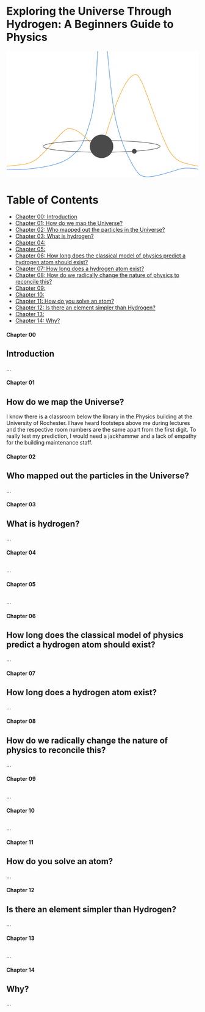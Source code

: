 # Exploring the Universe Through Hydrogen: A Beginners Guide to Physics
![Hydrogen Cover](HydrogenCover.png) 
# Table of Contents 

- [Chapter 00: Introduction](#Chapter-00)  
- [Chapter 01: How do we map the Universe?](#Chapter-01)  
- [Chapter 02: Who mapped out the particles in the Universe?](#Chapter-02)  
- [Chapter 03: What is hydrogen?](#Chapter-03)  
- [Chapter 04:](#Chapter-04)  
- [Chapter 05:](#Chapter-05)  
- [Chapter 06: How long does the classical model of physics predict a hydrogen atom should exist?](#Chapter-06)  
- [Chapter 07: How long does a hydrogen atom exist?](#Chapter-07)  
- [Chapter 08: How do we radically change the nature of physics to reconcile this?](#Chapter-08)  
- [Chapter 09:](#Chapter-09)  
- [Chapter 10:](#Chapter-10)  
- [Chapter 11: How do you solve an atom?](#Chapter-11)  
- [Chapter 12: Is there an element simpler than Hydrogen?](#Chapter-12)  
- [Chapter 13:](#Chapter-13)  
- [Chapter 14: Why?](#Chapter-14)  



#### <a name="Chapter-00"></a>Chapter 00
## Introduction
...

#### <a name="Chapter-01"></a>Chapter 01
## How do we map the Universe?
I know there is a classroom below the library in the Physics building at the University of Rochester. I have heard footsteps above me during lectures and the respective room numbers are the same apart from the first digit. To really test my prediction, I would need a jackhammer and a lack of empathy for the building maintenance staff.

#### <a name="Chapter-02"></a>Chapter 02
## Who mapped out the particles in the Universe?
...

#### <a name="Chapter-03"></a>Chapter 03
## What is hydrogen?
...

#### <a name="Chapter-04"></a>Chapter 04
##
...

#### <a name="Chapter-05"></a>Chapter 05
##
...

#### <a name="Chapter-06"></a>Chapter 06
## How long does the classical model of physics predict a hydrogen atom should exist?
...

#### <a name="Chapter-07"></a>Chapter 07
## How long does a hydrogen atom exist?
...

#### <a name="Chapter-08"></a>Chapter 08
## How do we radically change the nature of physics to reconcile this?
...

#### <a name="Chapter-09"></a>Chapter 09
##
...

#### <a name="Chapter-10"></a>Chapter 10
##
...

#### <a name="Chapter-11"></a>Chapter 11
## How do you solve an atom?
...

#### <a name="Chapter-12"></a>Chapter 12
## Is there an element simpler than Hydrogen?
...

#### <a name="Chapter-13"></a>Chapter 13
##
...

#### <a name="Chapter-14"></a>Chapter 14
## Why?
...
